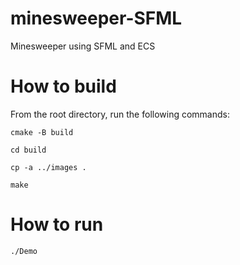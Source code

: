 # minesweeper-SFML
Minesweeper using SFML and ECS

# How to build

From the root directory, run the following commands:

```cmake -B build```

```cd build```

```cp -a ../images .```

```make```

# How to run

```./Demo```
